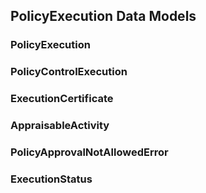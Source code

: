 
## PolicyExecution Data Models   


### PolicyExecution
 
    

### PolicyControlExecution
 
    

### ExecutionCertificate
 
    

### AppraisableActivity
 
    

### PolicyApprovalNotAllowedError
 
    

### ExecutionStatus
 
    
